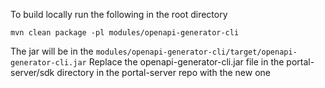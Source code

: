 To build locally run the following in the root directory
```
mvn clean package -pl modules/openapi-generator-cli
```

The jar will be in the `modules/openapi-generator-cli/target/openapi-generator-cli.jar`
Replace the openapi-generator-cli.jar file in the portal-server/sdk directory in the portal-server repo with the new one